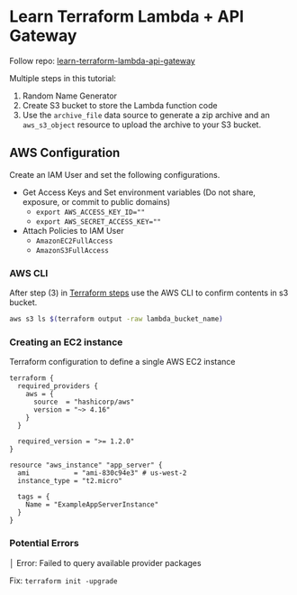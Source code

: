 # Learn Terraform Lambda + API Gateway
Follow repo: [learn-terraform-lambda-api-gateway](https://github.com/hashicorp-education/learn-terraform-lambda-api-gateway)

Multiple steps in this tutorial:
1. Random Name Generator
2. Create S3 bucket to store the Lambda function code
2. Use the `archive_file` data source to generate a zip archive and an `aws_s3_object` resource to upload the archive to your S3 bucket.

## AWS Configuration
Create an IAM User and set the following configurations.
* Get Access Keys and Set environment variables (Do not share, exposure, or commit to public domains)
    - `export AWS_ACCESS_KEY_ID=""`
    - `export AWS_SECRET_ACCESS_KEY=""`
* Attach Policies to IAM User
    - `AmazonEC2FullAccess`
    - `AmazonS3FullAccess`

### AWS CLI

After step (3) in [Terraform steps](#learn-terraform-lambda--api-gateway) use the AWS CLI to confirm contents in s3 bucket.
```bash
aws s3 ls $(terraform output -raw lambda_bucket_name)
```
### Creating an EC2 instance
Terraform configuration to define a single AWS EC2 instance

```hcl
terraform {
  required_providers {
    aws = {
      source  = "hashicorp/aws"
      version = "~> 4.16"
    }
  }

  required_version = ">= 1.2.0"
}

resource "aws_instance" "app_server" {
  ami           = "ami-830c94e3" # us-west-2
  instance_type = "t2.micro"

  tags = {
    Name = "ExampleAppServerInstance"
  }
}

```

### Potential Errors

│ Error: Failed to query available provider packages

Fix: `terraform init -upgrade`